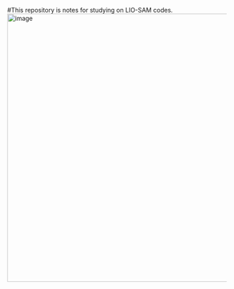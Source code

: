 #This repository is notes for studying on LIO-SAM codes.
<img width="616" alt="image" src="https://github.com/user-attachments/assets/c538eba7-0464-4726-bd63-31e901118f15" />
